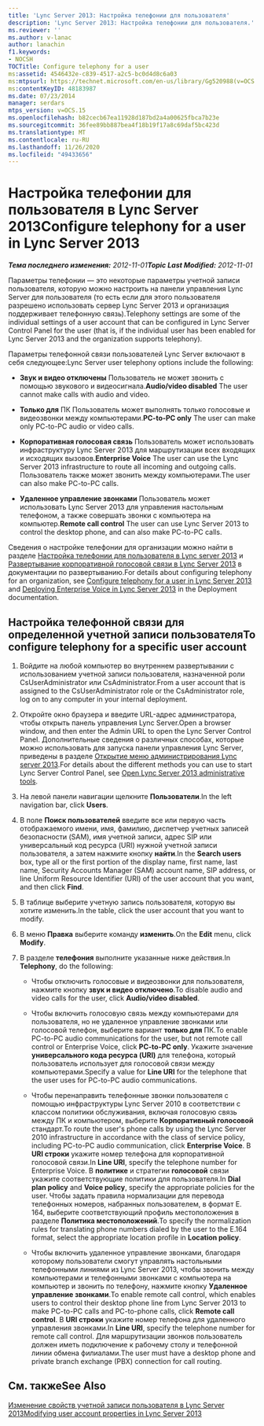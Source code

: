 ```yaml
---
title: 'Lync Server 2013: Настройка телефонии для пользователя'
description: 'Lync Server 2013: Настройка телефонии для пользователя.'
ms.reviewer: ''
ms.author: v-lanac
author: lanachin
f1.keywords:
- NOCSH
TOCTitle: Configure telephony for a user
ms:assetid: 4546432e-c839-4517-a2c5-bc0d4d8c6a03
ms:mtpsurl: https://technet.microsoft.com/en-us/library/Gg520988(v=OCS.15)
ms:contentKeyID: 48183987
ms.date: 07/23/2014
manager: serdars
mtps_version: v=OCS.15
ms.openlocfilehash: b82cecb67ea11928d187bd2a4a00625fbca7b23e
ms.sourcegitcommit: 36fee89bb887bea4f18b19f17a8c69daf5bc423d
ms.translationtype: MT
ms.contentlocale: ru-RU
ms.lasthandoff: 11/26/2020
ms.locfileid: "49433656"
---
```

# <a name="configure-telephony-for-a-user-in-lync-server-2013"></a><span data-ttu-id="1cb17-103">Настройка телефонии для пользователя в Lync Server 2013</span><span class="sxs-lookup"><span data-stu-id="1cb17-103">Configure telephony for a user in Lync Server 2013</span></span>

<div data-xmlns="http://www.w3.org/1999/xhtml">

<div class="topic" data-xmlns="http://www.w3.org/1999/xhtml" data-msxsl="urn:schemas-microsoft-com:xslt" data-cs="https://msdn.microsoft.com/">

<div data-asp="https://msdn2.microsoft.com/asp">



</div>

<div id="mainSection">

<div id="mainBody"><span data-ttu-id="1cb17-104">

<span> </span></span><span class="sxs-lookup"><span data-stu-id="1cb17-104">

<span> </span></span></span>

<span data-ttu-id="1cb17-105">_**Тема последнего изменения:** 2012-11-01_</span><span class="sxs-lookup"><span data-stu-id="1cb17-105">_**Topic Last Modified:** 2012-11-01_</span></span>

<span data-ttu-id="1cb17-106">Параметры телефонии — это некоторые параметры учетной записи пользователя, которую можно настроить на панели управления Lync Server для пользователя (то есть если для этого пользователя разрешено использовать сервер Lync Server 2013 и организация поддерживает телефонную связь).</span><span class="sxs-lookup"><span data-stu-id="1cb17-106">Telephony settings are some of the individual settings of a user account that can be configured in Lync Server Control Panel for the user (that is, if the individual user has been enabled for Lync Server 2013 and the organization supports telephony).</span></span>

<span data-ttu-id="1cb17-107">Параметры телефонной связи пользователей Lync Server включают в себя следующее:</span><span class="sxs-lookup"><span data-stu-id="1cb17-107">Lync Server user telephony options include the following:</span></span>

  - <span data-ttu-id="1cb17-108">**Звук и видео отключены**   Пользователь не может звонить с помощью звукового и видеосигнала.</span><span class="sxs-lookup"><span data-stu-id="1cb17-108">**Audio/video disabled**   The user cannot make calls with audio and video.</span></span>

  - <span data-ttu-id="1cb17-109">**Только для**   ПК   Пользователь может выполнять только голосовые и видеозвонки между компьютерами.</span><span class="sxs-lookup"><span data-stu-id="1cb17-109">**PC-to-PC only**   The user can make only PC-to-PC audio or video calls.</span></span>

  - <span data-ttu-id="1cb17-110">**Корпоративная голосовая связь**   Пользователь может использовать инфраструктуру Lync Server 2013 для маршрутизации всех входящих и исходящих вызовов.</span><span class="sxs-lookup"><span data-stu-id="1cb17-110">**Enterprise Voice**   The user can use the Lync Server 2013 infrastructure to route all incoming and outgoing calls.</span></span> <span data-ttu-id="1cb17-111">Пользователь также может звонить между компьютерами.</span><span class="sxs-lookup"><span data-stu-id="1cb17-111">The user can also make PC-to-PC calls.</span></span>

  - <span data-ttu-id="1cb17-112">**Удаленное управление звонками**   Пользователь может использовать Lync Server 2013 для управления настольным телефоном, а также совершать звонки с компьютера на компьютер.</span><span class="sxs-lookup"><span data-stu-id="1cb17-112">**Remote call control**   The user can use Lync Server 2013 to control the desktop phone, and can also make PC-to-PC calls.</span></span>

<span data-ttu-id="1cb17-113">Сведения о настройке телефонии для организации можно найти в разделе [Настройка телефонии для пользователя в Lync server 2013](lync-server-2013-configure-telephony-for-a-user.md) и [Развертывание корпоративной голосовой связи в Lync Server 2013](lync-server-2013-deploying-enterprise-voice.md) в документации по развертыванию.</span><span class="sxs-lookup"><span data-stu-id="1cb17-113">For details about configuring telephony for an organization, see [Configure telephony for a user in Lync Server 2013](lync-server-2013-configure-telephony-for-a-user.md) and [Deploying Enterprise Voice in Lync Server 2013](lync-server-2013-deploying-enterprise-voice.md) in the Deployment documentation.</span></span>

<div>

## <a name="to-configure-telephony-for-a-specific-user-account"></a><span data-ttu-id="1cb17-114">Настройка телефонной связи для определенной учетной записи пользователя</span><span class="sxs-lookup"><span data-stu-id="1cb17-114">To configure telephony for a specific user account</span></span>

1.  <span data-ttu-id="1cb17-115">Войдите на любой компьютер во внутреннем развертывании с использованием учетной записи пользователя, назначенной роли CsUserAdministrator или CsAdministrator.</span><span class="sxs-lookup"><span data-stu-id="1cb17-115">From a user account that is assigned to the CsUserAdministrator role or the CsAdministrator role, log on to any computer in your internal deployment.</span></span>

2.  <span data-ttu-id="1cb17-116">Откройте окно браузера и введите URL-адрес администратора, чтобы открыть панель управления Lync Server.</span><span class="sxs-lookup"><span data-stu-id="1cb17-116">Open a browser window, and then enter the Admin URL to open the Lync Server Control Panel.</span></span> <span data-ttu-id="1cb17-117">Дополнительные сведения о различных способах, которые можно использовать для запуска панели управления Lync Server, приведены в разделе [Открытие меню администрирования Lync server 2013](lync-server-2013-open-lync-server-administrative-tools.md).</span><span class="sxs-lookup"><span data-stu-id="1cb17-117">For details about the different methods you can use to start Lync Server Control Panel, see [Open Lync Server 2013 administrative tools](lync-server-2013-open-lync-server-administrative-tools.md).</span></span>

3.  <span data-ttu-id="1cb17-118">На левой панели навигации щелкните **Пользователи**.</span><span class="sxs-lookup"><span data-stu-id="1cb17-118">In the left navigation bar, click **Users**.</span></span>

4.  <span data-ttu-id="1cb17-119">В поле **Поиск пользователей** введите все или первую часть отображаемого имени, имя, фамилию, диспетчер учетных записей безопасности (SAM), имя учетной записи, адрес SIP или универсальный код ресурса (URI) нужной учетной записи пользователя, а затем нажмите кнопку **найти**.</span><span class="sxs-lookup"><span data-stu-id="1cb17-119">In the **Search users** box, type all or the first portion of the display name, first name, last name, Security Accounts Manager (SAM) account name, SIP address, or line Uniform Resource Identifier (URI) of the user account that you want, and then click **Find**.</span></span>

5.  <span data-ttu-id="1cb17-120">В таблице выберите учетную запись пользователя, которую вы хотите изменить.</span><span class="sxs-lookup"><span data-stu-id="1cb17-120">In the table, click the user account that you want to modify.</span></span>

6.  <span data-ttu-id="1cb17-121">В меню **Правка** выберите команду **изменить**.</span><span class="sxs-lookup"><span data-stu-id="1cb17-121">On the **Edit** menu, click **Modify**.</span></span>

7.  <span data-ttu-id="1cb17-122">В разделе **телефония** выполните указанные ниже действия.</span><span class="sxs-lookup"><span data-stu-id="1cb17-122">In **Telephony**, do the following:</span></span>
    
      - <span data-ttu-id="1cb17-123">Чтобы отключить голосовые и видеозвонки для пользователя, нажмите кнопку **звук и видео отключено**.</span><span class="sxs-lookup"><span data-stu-id="1cb17-123">To disable audio and video calls for the user, click **Audio/video disabled**.</span></span>
    
      - <span data-ttu-id="1cb17-124">Чтобы включить голосовую связь между компьютерами для пользователя, но не удаленное управление звонками или голосовой телефон, выберите вариант **только для** ПК.</span><span class="sxs-lookup"><span data-stu-id="1cb17-124">To enable PC-to-PC audio communications for the user, but not remote call control or Enterprise Voice, click **PC-to-PC only**.</span></span> <span data-ttu-id="1cb17-125">Укажите значение **универсального кода ресурса (URI)** для телефона, который пользователь использует для голосовой связи между компьютерами.</span><span class="sxs-lookup"><span data-stu-id="1cb17-125">Specify a value for **Line URI** for the telephone that the user uses for PC-to-PC audio communications.</span></span>
    
      - <span data-ttu-id="1cb17-126">Чтобы перенаправить телефонные звонки пользователя с помощью инфраструктуры Lync Server 2010 в соответствии с классом политики обслуживания, включая голосовую связь между ПК и компьютером, выберите **Корпоративный голосовой** стандарт.</span><span class="sxs-lookup"><span data-stu-id="1cb17-126">To route the user's phone calls by using the Lync Server 2010 infrastructure in accordance with the class of service policy, including PC-to-PC audio communication, click **Enterprise Voice**.</span></span> <span data-ttu-id="1cb17-127">В **URI строки** укажите номер телефона для корпоративной голосовой связи.</span><span class="sxs-lookup"><span data-stu-id="1cb17-127">In **Line URI**, specify the telephone number for Enterprise Voice.</span></span> <span data-ttu-id="1cb17-128">В **политике** и стратегии **голосовой** связи укажите соответствующие политики для пользователя.</span><span class="sxs-lookup"><span data-stu-id="1cb17-128">In **Dial plan policy** and **Voice policy**, specify the appropriate policies for the user.</span></span> <span data-ttu-id="1cb17-129">Чтобы задать правила нормализации для перевода телефонных номеров, набранных пользователем, в формат E. 164, выберите соответствующий профиль местоположения в разделе **Политика местоположений**.</span><span class="sxs-lookup"><span data-stu-id="1cb17-129">To specify the normalization rules for translating phone numbers dialed by the user to the E.164 format, select the appropriate location profile in **Location policy**.</span></span>
    
      - <span data-ttu-id="1cb17-130">Чтобы включить удаленное управление звонками, благодаря которому пользователи смогут управлять настольными телефонными линиями из Lync Server 2013, чтобы звонить между компьютерами и телефонными звонками с компьютера на компьютер и звонить по телефону, нажмите кнопку **Удаленное управление звонками**.</span><span class="sxs-lookup"><span data-stu-id="1cb17-130">To enable remote call control, which enables users to control their desktop phone line from Lync Server 2013 to make PC-to-PC calls and PC-to-phone calls, click **Remote call control**.</span></span> <span data-ttu-id="1cb17-131">В **URI строки** укажите номер телефона для удаленного управления звонками.</span><span class="sxs-lookup"><span data-stu-id="1cb17-131">In **Line URI**, specify the telephone number for remote call control.</span></span> <span data-ttu-id="1cb17-132">Для маршрутизации звонков пользователь должен иметь подключение к рабочему столу и телефонной линии обмена филиалами.</span><span class="sxs-lookup"><span data-stu-id="1cb17-132">The user must have a desktop phone and private branch exchange (PBX) connection for call routing.</span></span>

</div>

<div>

## <a name="see-also"></a><span data-ttu-id="1cb17-133">См. также</span><span class="sxs-lookup"><span data-stu-id="1cb17-133">See Also</span></span>


[<span data-ttu-id="1cb17-134">Изменение свойств учетной записи пользователя в Lync Server 2013</span><span class="sxs-lookup"><span data-stu-id="1cb17-134">Modifying user account properties in Lync Server 2013</span></span>](lync-server-2013-modifying-user-account-properties.md)  
  

<span data-ttu-id="1cb17-135"></div>

</div>

<span> </span>

</div>

</div>

</span><span class="sxs-lookup"><span data-stu-id="1cb17-135"></div>

</div>

<span> </span>

</div>

</div>

</span></span></div>

